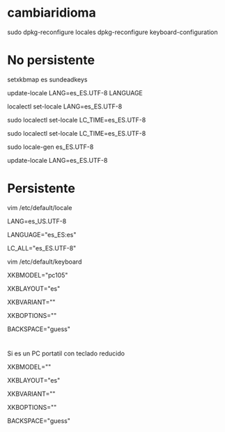 # cambiaridioma

sudo dpkg-reconfigure locales
dpkg-reconfigure keyboard-configuration

# No persistente

setxkbmap es sundeadkeys

update-locale LANG=es_ES.UTF-8 LANGUAGE

localectl set-locale LANG=es_ES.UTF-8

sudo localectl set-locale LC_TIME=es_ES.UTF-8

sudo localectl set-locale LC_TIME=es_ES.UTF-8

sudo locale-gen es_ES.UTF-8

update-locale LANG=es_ES.UTF-8

# Persistente

vim /etc/default/locale

LANG=es_US.UTF-8

LANGUAGE="es_ES:es"

LC_ALL="es_ES.UTF-8"


vim /etc/default/keyboard 

XKBMODEL="pc105"

XKBLAYOUT="es"

XKBVARIANT=""

XKBOPTIONS=""

BACKSPACE="guess"

#
Si es un PC portatil con teclado reducido 


XKBMODEL=""

XKBLAYOUT="es"

XKBVARIANT=""

XKBOPTIONS=""

BACKSPACE="guess"


